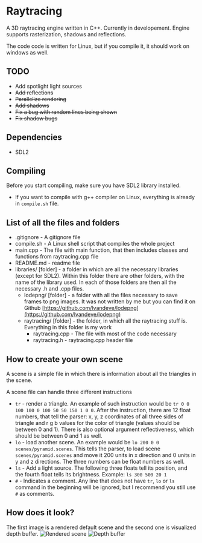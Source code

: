 # Raytracing

A 3D raytracing engine written in C++.
Currently in developement.
Engine supports rasterization, shadows and reflections.

The code code is written for Linux, but if you compile it, it should work on windows as well.

## TODO
* Add spotlight light sources
* ~~Add reflections~~
* ~~Parallelize rendering~~
* ~~Add shadows~~
* ~~Fix a bug with random lines being shown~~
* ~~Fix shadow bugs~~

## Dependencies
* SDL2

## Compiling
Before you start compiling, make sure you have SDL2 library installed.

* If you want to compile with g++ compiler on Linux, everything is already in `compile.sh` file.

## List of all the files and folders
* .gitignore - A gitignore file
* compile.sh - A Linux shell script that compiles the whole project
* main.cpp - The file with main function, that then includes classes and functions from raytracing.cpp file
* README.md - readme file
* libraries/ [folder] - a folder in which are all the necessary libraries (except for SDL2). Within this folder there are other folders, with the name of the library used. In each of those folders are then all the necessary .h and .cpp files.
  * lodepng/ [folder] - a folder with all the files necessary to save frames to png images. It was not written by me but you can find it on Github [https://github.com/lvandeve/lodepng](https://github.com/lvandeve/lodepng)
  * raytracing/ [folder] - the folder, in which all the raytracing stuff is. Everything in this folder is my work
    * raytracing.cpp - The file with most of the code necessary
    * raytracing.h - raytracing.cpp header file

## How to create your own scene

A scene is a simple file in which there is information about all the triangles in the scene.

A scene file can handle three different instructions
* `tr` - render a triangle. An example of such instruction would be `tr 0 0 100 100 0 100 50 50 150 1 0 0`. After the instruction, there are 12 float numbers, that tell the parser: x, y, z coordinates of all three sides of triangle and r g b values for the color of triangle (values should be between 0 and 1). There is also optional argument reflectiveness, which should be between 0 and 1 as well.
* `lo` - load another scene. An example would be `lo 200 0 0 scenes/pyramid.scenes`. This tells the parser, to load scene `scenes/pyramid.scenes` and move it 200 units in x direction and 0 units in y and z directions. The three numbers can be float numbers as well.
* `ls` - Add a light source. The following three floats tell its position, and the fourth float tells its brightness. Example: `ls 300 500 20 1`
* `#` - Indicates a comment. Any line that does not have `tr`, `lo` or `ls` command in the beginning will be ignored, but I recommend you still use `#` as comments.

## How does it look?

The first image is a rendered default scene and the second one is visualized depth buffer.
![Rendered scene](https://i.imgur.com/Mf7az6c.png)
![Depth buffer](https://i.imgur.com/aM2qoSp.png)
